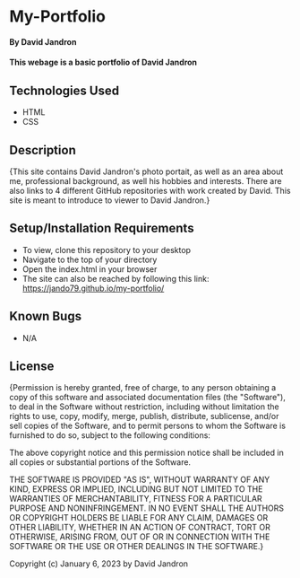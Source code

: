 # My-Portfolio

#### By David Jandron

#### This webage is a basic portfolio of David Jandron

## Technologies Used

* HTML
* CSS

## Description

{This site contains David Jandron's photo portait, as well as an area about me, professional background, as well his hobbies and interests. There are also links to 4 different GitHub repositories with work created by David. This site is meant to introduce to viewer to David Jandron.}

## Setup/Installation Requirements

* To view, clone this repository to your desktop
* Navigate to the top of your directory
* Open the index.html in your browser
* The site can also be reached by following this link: https://jando79.github.io/my-portfolio/

## Known Bugs

* N/A

## License

{Permission is hereby granted, free of charge, to any person obtaining a copy of this software and associated documentation files (the "Software"), to deal in the Software without restriction, including without limitation the rights to use, copy, modify, merge, publish, distribute, sublicense, and/or sell copies of the Software, and to permit persons to whom the Software is furnished to do so, subject to the following conditions:

The above copyright notice and this permission notice shall be included in all copies or substantial portions of the Software.

THE SOFTWARE IS PROVIDED "AS IS", WITHOUT WARRANTY OF ANY KIND, EXPRESS OR IMPLIED, INCLUDING BUT NOT LIMITED TO THE WARRANTIES OF MERCHANTABILITY, FITNESS FOR A PARTICULAR PURPOSE AND NONINFRINGEMENT. IN NO EVENT SHALL THE AUTHORS OR COPYRIGHT HOLDERS BE LIABLE FOR ANY CLAIM, DAMAGES OR OTHER LIABILITY, WHETHER IN AN ACTION OF CONTRACT, TORT OR OTHERWISE, ARISING FROM, OUT OF OR IN CONNECTION WITH THE SOFTWARE OR THE USE OR OTHER DEALINGS IN THE SOFTWARE.}

Copyright (c) January 6, 2023 by David Jandron